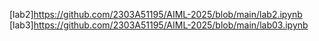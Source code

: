[lab2]https://github.com/2303A51195/AIML-2025/blob/main/lab2.ipynb                                                                 
[lab3]https://github.com/2303A51195/AIML-2025/blob/main/lab03.ipynb
